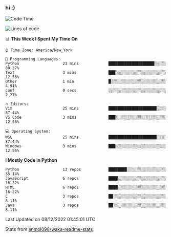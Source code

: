 ### hi :)

<!--START_SECTION:waka-->
![Code Time](http://img.shields.io/badge/Code%20Time-948%20hrs%2034%20mins-blue)

![Lines of code](https://img.shields.io/badge/From%20Hello%20World%20I%27ve%20Written-601%20Thousand%20lines%20of%20code-blue)

📊 **This Week I Spent My Time On** 

```text
⌚︎ Time Zone: America/New_York

💬 Programming Languages: 
Python                   23 mins             ████████████████████░░░░░   80.27% 
Text                     3 mins              ███░░░░░░░░░░░░░░░░░░░░░░   12.56% 
Other                    1 min               █░░░░░░░░░░░░░░░░░░░░░░░░   4.91% 
conf                     0 secs              ░░░░░░░░░░░░░░░░░░░░░░░░░   2.27%

🔥 Editors: 
Vim                      25 mins             █████████████████████░░░░   87.44% 
VS Code                  3 mins              ███░░░░░░░░░░░░░░░░░░░░░░   12.56%

💻 Operating System: 
WSL                      25 mins             █████████████████████░░░░   87.44% 
Windows                  3 mins              ███░░░░░░░░░░░░░░░░░░░░░░   12.56%

```

**I Mostly Code in Python** 

```text
Python                   13 repos            ████████░░░░░░░░░░░░░░░░░   35.14% 
JavaScript               6 repos             ████░░░░░░░░░░░░░░░░░░░░░   16.22% 
HTML                     6 repos             ████░░░░░░░░░░░░░░░░░░░░░   16.22% 
C                        3 repos             ██░░░░░░░░░░░░░░░░░░░░░░░   8.11% 
Java                     3 repos             ██░░░░░░░░░░░░░░░░░░░░░░░   8.11%

```



 Last Updated on 08/12/2022 01:45:01 UTC
<!--END_SECTION:waka-->

Stats from [anmol098/waka-readme-stats](https://github.com/anmol098/waka-readme-stats)